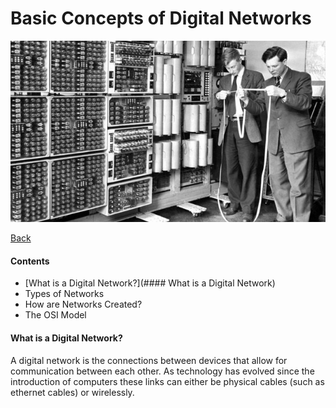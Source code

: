 # Basic Concepts of Digital Networks
<p align="center"><img src="old_comp2.jpg" height="" width=""></p>

[Back](README.md)

#### Contents
* [What is a Digital Network?](#### What is a Digital Network)
* Types of Networks
* How are Networks Created?
* The OSI Model


#### What is a Digital Network?
A digital network is the connections between devices that allow for communication between each other. As technology has evolved since the introduction of computers these links can either be physical cables (such as ethernet cables) or wirelessly.
